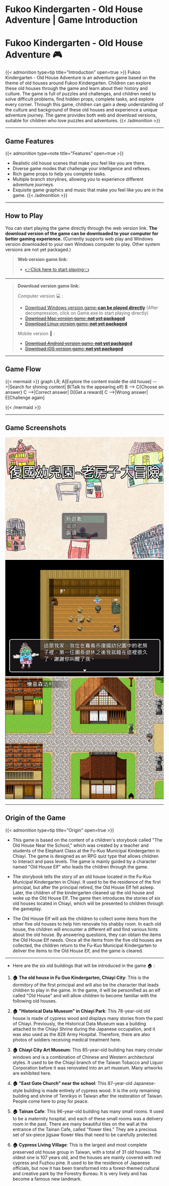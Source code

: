 # Fukoo Kindergarten - Old House Adventure | Game Introduction


<!-- {{< figure src="featured-image.png" alt="Fukoo Kindergarten - Old House Adventure" caption="Fukoo Kindergarten - Old House Adventure" >}} -->

# Fukoo Kindergarten - Old House Adventure :video_game:

{{< admonition type=tip title="Introduction" open=true >}}
Fukoo Kindergarten - Old House Adventure is an adventure game based on the theme of old houses around Fukoo Kindergarten. Children can explore these old houses through the game and learn about their history and culture. The game is full of puzzles and challenges, and children need to solve difficult problems, find hidden props, complete tasks, and explore every corner. Through this game, children can gain a deep understanding of the culture and background of these old houses and experience a unique adventure journey. The game provides both web and download versions, suitable for children who love puzzles and adventures.
{{< /admonition >}}

---

## Game Features

{{< admonition type=note title="Features" open=true >}}
- Realistic old house scenes that make you feel like you are there.
- Diverse game modes that challenge your intelligence and reflexes.
- Rich game props to help you complete tasks.
- Multiple branch storylines, allowing you to experience different adventure journeys.
- Exquisite game graphics and music that make you feel like you are in the game.
{{< /admonition >}}

---

## How to Play

You can start playing the game directly through the web version link. **The download version of the game can be downloaded to your computer for better gaming experience.** (Currently supports web play and Windows version downloaded to your own Windows computer to play. Other system versions are not yet packaged.)

> **Web version game link:**
> - [:point_right:Click here to start playing:point_left:](https://jiunjiun69.github.io/Fukoo-OldHouseAdventure/)
>
---
> 
> **Download version game link:**
> 
> Computer version :computer: :
> - [Download Windows version game-__can be played directly__](https://drive.google.com/file/d/1kV2pd4seFwVgK_wfcSzrHXOEIgiaIHbR/view?usp=share_link) (After decompression, click on Game.exe to start playing directly)
> - ~~[Download Mac version game-__not yet packaged__](/Fukoo-OldHouseAdventure-Website/87?)~~
> - ~~[Download Linux version game-__not yet packaged__](/Fukoo-OldHouseAdventure-Website/87?)~~
>
> Mobile version :iphone: :
> - ~~[Download Android version game-__not yet packaged__](/Fukoo-OldHouseAdventure-Website/87?)~~
> - ~~[Download iOS version game-__not yet packaged__](/Fukoo-OldHouseAdventure-Website/87?)~~


---

## Game Flow

{{< mermaid >}}
graph LR;
    A[Explore the content inside the old house] -->|Search for shining content| B(Talk to the appearing elf)
    B --> C{Choose an answer}
    C -->|Correct answer| D[Get a reward]
    C -->|Wrong answer| E[Challenge again]

{{< /mermaid >}}

---

## Game Screenshots

![Game screenshot 1](game-screenshot.png "Game screenshot 1")
![Game screenshot 2](game-screenshot1.png "Game screenshot 2")
![Game screenshot 3](game-screenshot2.png "Game screenshot 3")

---

## Origin of the Game

{{< admonition type=tip title="Origin" open=true >}}
- This game is based on the content of a children's storybook called "The Old House Near the School," which was created by a teacher and students of the Elephant Class at the Fu-Kuo Municipal Kindergarten in Chiayi. The game is designed as an RPG quiz type that allows children to interact and pass levels. The game is mainly guided by a character named "Old House Elf" who leads the children through the game.

- The storybook tells the story of an old house located in the Fu-Kuo Municipal Kindergarten in Chiayi. It used to be the residence of the first principal, but after the principal retired, the Old House Elf fell asleep. Later, the children of the kindergarten cleaned up the old house and woke up the Old House Elf. The game then introduces the stories of six old houses located in Chiayi, which will be presented to children through the gameplay.

- The Old House Elf will ask the children to collect some items from the other five old houses to help him renovate his shabby room. In each old house, the children will encounter a different elf and find various hints about the old house. By answering questions, they can obtain the items the Old House Elf needs. Once all the items from the five old houses are collected, the children return to the Fu-Kuo Municipal Kindergarten to deliver the items to the Old House Elf, and the game is cleared.

---

- Here are the six old buildings that will be introduced in the game :house: :

1. **:house: The old house in Fu Guo Kindergarten, Chiayi City**: This is the dormitory of the first principal and will also be the character that leads children to play in the game. In the game, it will be personified as an elf called "Old House" and will allow children to become familiar with the following old houses.
   
2. **:house: "Historical Data Museum" in Chiayi Park**: This 78-year-old old house is made of cypress wood and displays many stories from the past of Chiayi. Previously, the Historical Data Museum was a building attached to the Chiayi Shrine during the Japanese occupation, and it was also used as the 828 Army Hospital. Therefore, there are also photos of soldiers receiving medical treatment here.
   
3. **:house: Chiayi City Art Museum**: This 85-year-old building has many circular windows and is a combination of Chinese and Western architectural styles. It used to be the Chiayi branch of the Taiwan Tobacco and Liquor Corporation before it was renovated into an art museum. Many artworks are exhibited here.

4. **:house: "East Gate Church" near the school**: This 87-year-old Japanese-style building is made entirely of cypress wood. It is the only remaining building and shrine of Tenrikyo in Taiwan after the restoration of Taiwan. People come here to pray for peace.
   
5. **:house: Tainan Cafe**: This 96-year-old building has many small rooms. It used to be a maternity hospital, and each of these small rooms was a delivery room in the past. There are many beautiful tiles on the wall at the entrance of the Tainan Cafe, called "flower tiles." They are a precious set of six-piece jigsaw flower tiles that need to be carefully protected.
   
6. **:house: Cypress Living Village**: This is the largest and most complete preserved old house group in Taiwan, with a total of 31 old houses. The oldest one is 107 years old, and the houses are mainly covered with red cypress and Fuzhou pine. It used to be the residence of Japanese officials, but now it has been transformed into a forest-themed cultural and creative park by the Forestry Bureau. It is very lively and has become a famous new landmark.
